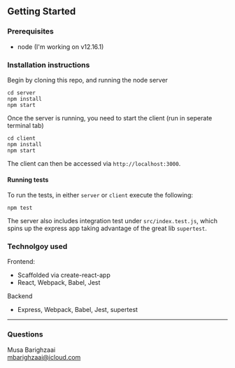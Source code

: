 ## Getting Started

### Prerequisites

- node (I'm working on v12.16.1)

### Installation instructions

Begin by cloning this repo, and running the node server

```
cd server
npm install
npm start
```

Once the server is running, you need to start the client (run in seperate terminal tab)

```
cd client
npm install
npm start
```

The client can then be accessed via `http://localhost:3000`.

#### Running tests

To run the tests, in either `server` or `client` execute the following:

```
npm test
```

The server also includes integration test under `src/index.test.js`, which spins up the express app taking advantage of the great lib `supertest`.

### Technolgoy used

Frontend:

- Scaffolded via create-react-app
- React, Webpack, Babel, Jest

Backend

- Express, Webpack, Babel, Jest, supertest

---

### Questions

Musa Barighzaai
<br>
mbarighzaai@icloud.com
